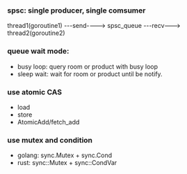 ### spsc: single producer, single comsumer

thread1(goroutine1) ---send----> spsc_queue ---recv---> thread2(goroutine2)

### queue wait mode:
* busy loop: query room or product with busy loop
* sleep wait: wait for room or product until be notify.

### use atomic CAS
* load
* store
* AtomicAdd/fetch_add

### use mutex and condition
* golang: sync.Mutex + sync.Cond
* rust: sync::Mutex + sync::CondVar

